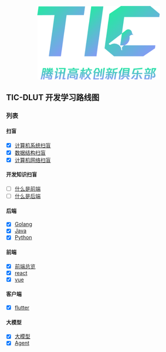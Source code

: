 <div align="center">
    <img src="assets/logo.png" height="200" />
</div>

## TIC-DLUT 开发学习路线图

### 列表

#### 扫盲

- [x] [计算机系统扫盲](BasicCS/OS.md)
- [x] [数据结构扫盲](BasicCS/DataStructures.md)
- [x] [计算机网络扫盲](BasicCS/ComputerNetwork.md)

#### 开发知识扫盲

- [ ] [什么是前端](BasicDevelop/frontend.md)
- [ ] [什么是后端](BasicDevelop/backend.md)

#### 后端

- [x] [Golang](Go.md)
- [x] [Java](Java.md)
- [x] [Python](Python.md)

#### 前端

- [x] [前端总览](Front-end/Front-end.md)
- [x] [react](Front-end/React.md)
- [x] [vue](Front-end/Vue.md)

#### 客户端

- [x] [flutter](./flutter/)

#### 大模型

- [x] [大模型](LLM.md)
- [x] [Agent](Agent.md)